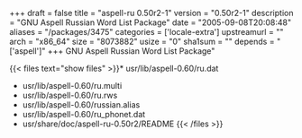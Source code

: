 +++
draft = false
title = "aspell-ru 0.50r2-1"
version = "0.50r2-1"
description = "GNU Aspell Russian Word List Package"
date = "2005-09-08T20:08:48"
aliases = "/packages/3475"
categories = ['locale-extra']
upstreamurl = ""
arch = "x86_64"
size = "8073882"
usize = "0"
sha1sum = ""
depends = "['aspell']"
+++
GNU Aspell Russian Word List Package"

{{< files text="show files" >}}* usr/lib/aspell-0.60/ru.dat
* usr/lib/aspell-0.60/ru.multi
* usr/lib/aspell-0.60/ru.rws
* usr/lib/aspell-0.60/russian.alias
* usr/lib/aspell-0.60/ru_phonet.dat
* usr/share/doc/aspell-ru-0.50r2/README
{{< /files >}}